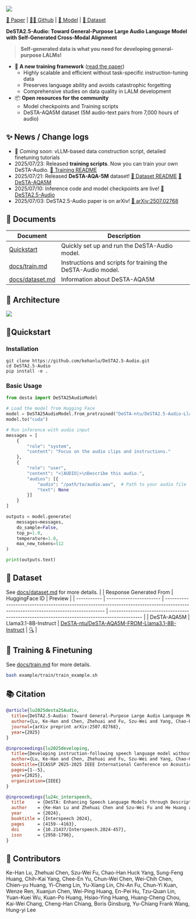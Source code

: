 ![](https://github.com/user-attachments/assets/caf87d07-e8c3-48c9-814f-1d7dc83b4e50)

[📑 Paper](https://arxiv.org/abs/2507.02768) | [👩‍💻 Github](https://github.com/kehanlu/DeSTA2.5-Audio) | [🤗 Model](https://huggingface.co/collections/DeSTA-ntu/desta25-audio-686a6b9e71afd92e1dd87486) | [🤗 Dataset](https://huggingface.co/datasets/DeSTA-ntu/DeSTA-AQA5M-FROM-Llama3.1-8B-Instruct)

**DeSTA2.5-Audio: Toward General-Purpose Large Audio Language Model with Self-Generated Cross-Modal Alignment**
> **Self-generated data is what you need for developing general-purpose LALMs!**

- 🧪 **A new training framework** ([read the paper](https://arxiv.org/abs/2507.02768))  
  - Highly scalable and efficient without task-specific instruction-tuning data  
  - Preserves language ability and avoids catastrophic forgetting  
  - Comprehensive studies on data quality in LALM development  
- 📦 **Open resources for the community**  
  - Model checkpoints and Training scripts
  - DeSTA-AQA5M dataset (5M audio-text pairs from 7,000 hours of audio)  


## ✨ News / Change logs
- 🚧 *Coming soon*: vLLM-based data construction script, detailed finetuning tutorials
- 2025/07/23: Released **training scripts**. Now you can train your own DeSTA-Audio. [📘 Training README](docs/train.md)
- 2025/07/21: Released **DeSTA-AQA-5M** dataset! [📘 Dataset README](docs/dataset.md) [🤗 DeSTA-AQA5M](https://huggingface.co/datasets/DeSTA-ntu/DeSTA-AQA5M-FROM-Llama3.1-8B-Instruct)
- 2025/07/10: Inference code and model checkpoints are live! [🤗 DeSTA2.5-Audio](https://huggingface.co/collections/DeSTA-ntu/desta25-audio-686a6b9e71afd92e1dd87486)
- 2025/07/03: DeSTA2.5-Audio paper is on arXiv! [📄 arXiv:2507.02768](https://arxiv.org/abs/2507.02768)

## 📄 Documents

| Document       | Description                          |
|----------------|--------------------------------------|
| [Quickstart](#quickstart) | Quickly set up and run the DeSTA-Audio model. | 
| [docs/train.md](docs/train.md)    | Instructions and scripts for training the DeSTA-Audio model. |
| [docs/dataset.md](docs/dataset.md)  | Information about DeSTA-AQA5M           |


## 🧐 Architecture

![](https://github.com/user-attachments/assets/f89dce86-2942-4644-aee5-a40ab4129328)


## 🚀Quickstart

### Installation
```shell
git clone https://github.com/kehanlu/DeSTA2.5-Audio.git
cd DeSTA2.5-Audio
pip install -e .
```

### Basic Usage
```python
from desta import DeSTA25AudioModel

# Load the model from Hugging Face
model = DeSTA25AudioModel.from_pretrained("DeSTA-ntu/DeSTA2.5-Audio-Llama-3.1-8B")
model.to("cuda")

# Run inference with audio input
messages = [
    {
        "role": "system",
        "content": "Focus on the audio clips and instructions."
    },
    {
        "role": "user",
        "content": "<|AUDIO|>\nDescribe this audio.",
        "audios": [{
            "audio": "/path/to/audio.wav",  # Path to your audio file
            "text": None
        }]
    }
]

outputs = model.generate(
    messages=messages,
    do_sample=False,
    top_p=1.0,
    temperature=1.0,
    max_new_tokens=512
)

print(outputs.text)
```

## 📂 Dataset
See [docs/dataset.md](docs/dataset.md) for more details.
|         | Response Generated From | HuggingFace ID                                                                                                                     | Preview                                                                                      |
| ----------- | ----------------------- | ---------------------------------------------------------------------------------------------------------------------------------- | -------------------------------------------------------------------------------------------- |
| DeSTA-AQA5M | Llama3.1-8B-Instruct    | [DeSTA-ntu/DeSTA-AQA5M-FROM-Llama3.1-8B-Instruct](https://huggingface.co/datasets/DeSTA-ntu/DeSTA-AQA5M-FROM-Llama3.1-8B-Instruct) | [🔍](https://huggingface.co/datasets/DeSTA-ntu/DeSTA-AQA5M-FROM-Llama3.1-8B-Instruct/viewer) |

## 🚆 Training & Finetuning

See [docs/train.md](docs/train.md) for more details.

```bash
bash example/train/train_example.sh
```

## 📚 Citation
```bibtex
@article{lu2025desta25Audio,
  title={DeSTA2.5-Audio: Toward General-Purpose Large Audio Language Model with Self-Generated Cross-Modal Alignment},
  author={Lu, Ke-Han and Chen, Zhehuai and Fu, Szu-Wei and Yang, Chao-Han Huck and Huang, Sung-Feng and Yang, Chih-Kai and Yu, Chee-En and Chen, Chun-Wei and Chen, Wei-Chih and Huang, Chien-yu and others},
  journal={arXiv preprint arXiv:2507.02768},
  year={2025}
}

@inproceedings{lu2025developing,
  title={Developing instruction-following speech language model without speech instruction-tuning data},
  author={Lu, Ke-Han and Chen, Zhehuai and Fu, Szu-Wei and Yang, Chao-Han Huck and Balam, Jagadeesh and Ginsburg, Boris and Wang, Yu-Chiang Frank and Lee, Hung-yi},
  booktitle={ICASSP 2025-2025 IEEE International Conference on Acoustics, Speech and Signal Processing (ICASSP)},
  pages={1--5},
  year={2025},
  organization={IEEE}
}

@inproceedings{lu24c_interspeech,
  title     = {DeSTA: Enhancing Speech Language Models through Descriptive Speech-Text Alignment},
  author    = {Ke-Han Lu and Zhehuai Chen and Szu-Wei Fu and He Huang and Boris Ginsburg and Yu-Chiang Frank Wang and Hung-yi Lee},
  year      = {2024},
  booktitle = {Interspeech 2024},
  pages     = {4159--4163},
  doi       = {10.21437/Interspeech.2024-457},
  issn      = {2958-1796},
}
```



## 👥 Contributors
Ke-Han Lu, Zhehuai Chen, Szu-Wei Fu, Chao-Han Huck Yang, Sung-Feng Huang, Chih-Kai Yang, Chee-En Yu, Chun-Wei Chen, Wei-Chih Chen, Chien-yu Huang, Yi-Cheng Lin, Yu-Xiang Lin, Chi-An Fu, Chun-Yi Kuan, Wenze Ren, Xuanjun Chen, Wei-Ping Huang, En-Pei Hu, Tzu-Quan Lin, Yuan-Kuei Wu, Kuan-Po Huang, Hsiao-Ying Huang, Huang-Cheng Chou, Kai-Wei Chang, Cheng-Han Chiang, Boris Ginsburg, Yu-Chiang Frank Wang, Hung-yi Lee
